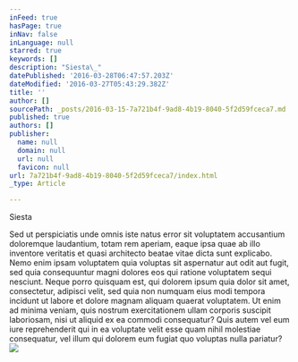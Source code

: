 ```yaml
---
inFeed: true
hasPage: true
inNav: false
inLanguage: null
starred: true
keywords: []
description: "Siesta\_"
datePublished: '2016-03-28T06:47:57.203Z'
dateModified: '2016-03-27T05:43:29.382Z'
title: ''
author: []
sourcePath: _posts/2016-03-15-7a721b4f-9ad8-4b19-8040-5f2d59fceca7.md
published: true
authors: []
publisher:
  name: null
  domain: null
  url: null
  favicon: null
url: 7a721b4f-9ad8-4b19-8040-5f2d59fceca7/index.html
_type: Article

---
```

Siesta 

Sed ut perspiciatis unde omnis iste natus error sit voluptatem accusantium doloremque laudantium, totam rem aperiam, eaque ipsa quae ab illo inventore veritatis et quasi architecto beatae vitae dicta sunt explicabo. Nemo enim ipsam voluptatem quia voluptas sit aspernatur aut odit aut fugit, sed quia consequuntur magni dolores eos qui ratione voluptatem sequi nesciunt. Neque porro quisquam est, qui dolorem ipsum quia dolor sit amet, consectetur, adipisci velit, sed quia non numquam eius modi tempora incidunt ut labore et dolore magnam aliquam quaerat voluptatem. Ut enim ad minima veniam, quis nostrum exercitationem ullam corporis suscipit laboriosam, nisi ut aliquid ex ea commodi consequatur? Quis autem vel eum iure reprehenderit qui in ea voluptate velit esse quam nihil molestiae consequatur, vel illum qui dolorem eum fugiat quo voluptas nulla pariatur?
![](https://the-grid-user-content.s3-us-west-2.amazonaws.com/7c1db366-46b5-4b5f-a16a-1b0ebd4ce6df.jpg)
